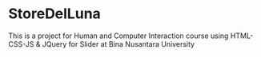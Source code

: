 # StoreDelLuna
This is a project for Human and Computer Interaction course using HTML-CSS-JS &amp; JQuery for Slider at Bina Nusantara University
 
